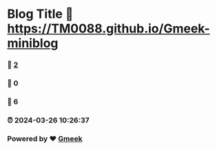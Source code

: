 # Blog Title :link: https://TM0088.github.io/Gmeek-miniblog 
### :page_facing_up: [2](https://TM0088.github.io/Gmeek-miniblog/tag.html) 
### :speech_balloon: 0 
### :hibiscus: 6 
### :alarm_clock: 2024-03-26 10:26:37 
### Powered by :heart: [Gmeek](https://github.com/Meekdai/Gmeek)
